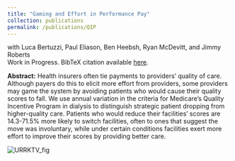 ```yaml
---
title: "Gaming and Effort in Performance Pay"
collection: publications
permalink: /publications/QIP
---
```

with Luca Bertuzzi, Paul Eliason, Ben Heebsh, Ryan McDevitt, and Jimmy Roberts<br>
Work in Progress. BibTeX citation available [here](https://rileyleague.github.io/bibfiles/bertuzzi2023gaming.md).

**Abstract:** Health insurers often tie payments to providers’ quality of care. Although payers do this to elicit more effort from providers, some providers may game the system by avoiding patients who would cause their quality scores to fall. We use annual variation in the criteria for Medicare’s Quality Incentive Program in dialysis to distinguish strategic patient dropping from higher-quality care. Patients who would reduce their facilities’ scores are 14.3-71.5% more likely to switch facilities, often to ones that suggest the move was involuntary, while under certain conditions facilities exert more effort to improve their scores by providing better care.   

![URRKTV_fig](https://rileyleague.github.io/images/urrktv_fig.png)
